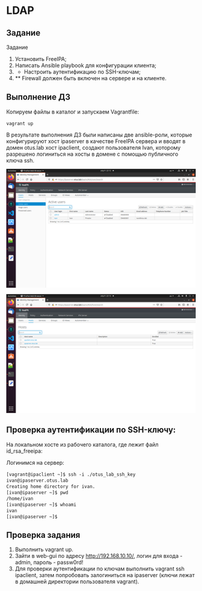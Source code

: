 # LDAP

## Задание

Задание

1. Установить FreeIPA;
2. Написать Ansible playbook для конфигурации клиента;
3. * Настроить аутентификацию по SSH-ключам;
4. ** Firewall должен быть включен на сервере и на клиенте.


## Выполнение ДЗ

Копируем файлы в каталог и запускаем Vagrantfile:

```shell
vagrant up
```

В результате выполнения ДЗ были написаны две ansible-роли, которые конфигурируют хост ipaserver в качестве FreeIPA сервера и вводят в домен otus.lab хост ipaclient, создают пользователя Ivan, которому разрешено логиниться на хосты в домене с помощью публичного ключа ssh. 

![image 1](https://github.com/IvanPrivalov/HW23/blob/master/screens/1.png)

![image 2](https://github.com/IvanPrivalov/HW23/blob/master/screens/2.png)

## Проверка аутентификации по SSH-ключу:

На локальном хосте из рабочего каталога, где лежит файл id_rsa_freeipa:

Логинимся на сервер:

```shell
[vagrant@ipaclient ~]$ ssh -i ./otus_lab_ssh_key ivan@ipaserver.otus.lab
Creating home directory for ivan.
[ivan@ipaserver ~]$ pwd
/home/ivan
[ivan@ipaserver ~]$ whoami
ivan
[ivan@ipaserver ~]$ 
```

## Проверка задания

1. Выполнить vagrant up.
2. Зайти в web-gui по адресу http://192.168.10.10/, логин для входа - admin, пароль - passw0rd!
3. Для проверки аутентификации по ключам выполнить vagrant ssh ipaclient, затем попробовать залогиниться на ipaserver (ключи лежат в домашней директории пользователя vagrant).







